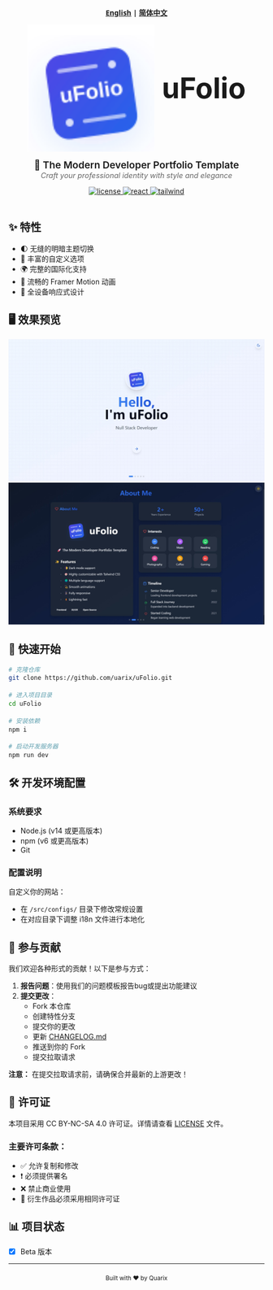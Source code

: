 <div align="center">   
<p align="center" style="font-family: 'Segoe UI', Helvetica, Arial, sans-serif; font-weight: 600;">  
  <a href="../README.md">English</a> |  
  <a href="../docs/README_zh-CN.md">简体中文</a>  
</p>  
<div style="display: flex; align-items: center; justify-content: center; gap: 15px;">  
  <img src="../public/logo.svg" alt="uFolio Logo" width="250px"/>  
  <h1 style="font-family: 'SF Pro Display', -apple-system, BlinkMacSystemFont, 'Segoe UI', Roboto, Oxygen, Ubuntu, Cantarell, 'Open Sans', 'Helvetica Neue', sans-serif; margin: 0; font-size: 3.5rem; font-weight: 700;">  
    uFolio  
  </h1>  
</div>

  <p align="center" style="font-family: 'SF Pro Text', -apple-system, BlinkMacSystemFont, 'Segoe UI', Roboto, Oxygen, Ubuntu, Cantarell, 'Open Sans', 'Helvetica Neue', sans-serif;">  
    <span style="font-size: 1.2rem; font-weight: 600;">🚀 The Modern Developer Portfolio Template</span>
    <br/>
    <span style="color: #666; font-size: 0.9rem; font-style: italic;">Craft your professional identity with style and elegance</span>  
  </p>  

  <div align="center">  
    <a href="https://creativecommons.org/licenses/by-nc-sa/4.0/">
      <img src="https://img.shields.io/badge/License-CC%20BY--NC--SA%204.0-22c55e.svg?style=for-the-badge" alt="license" />
    </a>
    <a href="https://reactjs.org/">  
      <img src="https://img.shields.io/badge/React-18-61dafb.svg?style=for-the-badge&logo=react&logoColor=white" alt="react" />  
    </a> 
    <a href="https://tailwindcss.com/">  
      <img src="https://img.shields.io/badge/TailwindCSS-3-38bdf8.svg?style=for-the-badge&logo=tailwind-css&logoColor=white" alt="tailwind" />  
    </a>
  </div>  
  <br/>  
</div>

## ✨ 特性

- 🌓 无缝的明暗主题切换
- 🎨 丰富的自定义选项
- 🌍 完整的国际化支持
- 💫 流畅的 Framer Motion 动画
- 📱 全设备响应式设计

## 🖥 效果预览

<div align="center">
  <img width="750px" src="../docs/images/home_bright.jpeg" alt="uFolio Preview" />
  <img width="750px" src="../docs/images/about_dark.jpeg" alt="uFolio Preview" />
</div>

## 🚀 快速开始

```bash
# 克隆仓库
git clone https://github.com/uarix/uFolio.git

# 进入项目目录
cd uFolio

# 安装依赖
npm i

# 启动开发服务器
npm run dev
```

## 🛠 开发环境配置

### 系统要求

- Node.js (v14 或更高版本)
- npm (v6 或更高版本)
- Git

### 配置说明

自定义你的网站：
- 在 `/src/configs/` 目录下修改常规设置
- 在对应目录下调整 i18n 文件进行本地化

## 🤝 参与贡献

我们欢迎各种形式的贡献！以下是参与方式：

1. **报告问题**：使用我们的问题模板报告bug或提出功能建议
2. **提交更改**：
   - Fork 本仓库
   - 创建特性分支
   - 提交你的更改
   - 更新 [CHANGELOG.md](../CHANGELOG.md)
   - 推送到你的 Fork
   - 提交拉取请求

**注意：** 在提交拉取请求前，请确保合并最新的上游更改！

## 📝 许可证

本项目采用 CC BY-NC-SA 4.0 许可证。详情请查看 [LICENSE](LICENSE) 文件。

### 主要许可条款：
- ✅ 允许复制和修改
- ❗ 必须提供署名
- ❌ 禁止商业使用
- 🔄 衍生作品必须采用相同许可证

## 📊 项目状态

- [x] Beta 版本

---
<div align="center">
  <sub style="font-family: 'SF Pro Text', -apple-system, BlinkMacSystemFont, 'Segoe UI', Roboto, Oxygen, Ubuntu, Cantarell, 'Open Sans', 'Helvetica Neue', sans-serif;">Built with ❤️ by Quarix</sub>
</div>
